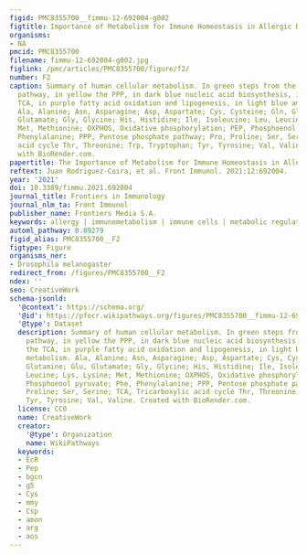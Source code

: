 ```yaml
---
figid: PMC8355700__fimmu-12-692004-g002
figtitle: Importance of Metabolism for Immune Homeostasis in Allergic Diseases
organisms:
- NA
pmcid: PMC8355700
filename: fimmu-12-692004-g002.jpg
figlink: /pmc/articles/PMC8355700/figure/f2/
number: F2
caption: Summary of human cellular metabolism. In green steps from the glycolysis
  pathway, in yellow the PPP, in dark blue nucleic acid biosynthesis, in orange the
  TCA, in purple fatty acid oxidation and lipogenesis, in light blue amino acid metabolism.
  Ala, Alanine; Asn, Asparagine; Asp, Aspartate; Cys, Cysteine; Gln, Glutamine; Glu,
  Glutamate; Gly, Glycine; His, Histidine; Ile, Isoleucine; Leu, Leucine; Lys, Lysine;
  Met, Methionine; OXPHOS, Oxidative phosphorylation; PEP, Phosphoenol pyruvate; Phe,
  Phenylalanine; PPP, Pentose phosphate pathway; Pro, Proline; Ser, Serine; TCA, Tricarboxylic
  acid cycle Thr, Threonine; Trp, Tryptophan; Tyr, Tyrosine; Val, Valine. Created
  with BioRender.com.
papertitle: The Importance of Metabolism for Immune Homeostasis in Allergic Diseases.
reftext: Juan Rodriguez-Coira, et al. Front Immunol. 2021;12:692004.
year: '2021'
doi: 10.3389/fimmu.2021.692004
journal_title: Frontiers in Immunology
journal_nlm_ta: Front Immunol
publisher_name: Frontiers Media S.A.
keywords: allergy | immunometabolism | immune cells | metabolic regulation | -omics
automl_pathway: 0.89279
figid_alias: PMC8355700__F2
figtype: Figure
organisms_ner:
- Drosophila melanogaster
redirect_from: /figures/PMC8355700__F2
ndex: ''
seo: CreativeWork
schema-jsonld:
  '@context': https://schema.org/
  '@id': https://pfocr.wikipathways.org/figures/PMC8355700__fimmu-12-692004-g002.html
  '@type': Dataset
  description: Summary of human cellular metabolism. In green steps from the glycolysis
    pathway, in yellow the PPP, in dark blue nucleic acid biosynthesis, in orange
    the TCA, in purple fatty acid oxidation and lipogenesis, in light blue amino acid
    metabolism. Ala, Alanine; Asn, Asparagine; Asp, Aspartate; Cys, Cysteine; Gln,
    Glutamine; Glu, Glutamate; Gly, Glycine; His, Histidine; Ile, Isoleucine; Leu,
    Leucine; Lys, Lysine; Met, Methionine; OXPHOS, Oxidative phosphorylation; PEP,
    Phosphoenol pyruvate; Phe, Phenylalanine; PPP, Pentose phosphate pathway; Pro,
    Proline; Ser, Serine; TCA, Tricarboxylic acid cycle Thr, Threonine; Trp, Tryptophan;
    Tyr, Tyrosine; Val, Valine. Created with BioRender.com.
  license: CC0
  name: CreativeWork
  creator:
    '@type': Organization
    name: WikiPathways
  keywords:
  - EcR
  - Pep
  - bgcn
  - g5
  - Cys
  - mmy
  - Csp
  - amon
  - arg
  - aos
---
```

